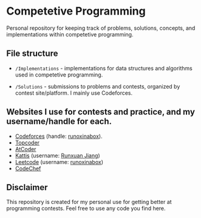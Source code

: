 # Competetive Programming
Personal repository for keeping track of problems, solutions, concepts, and implementations within competetive programming.

## File structure
* `/Implementations` - implementations for data structures and algorithms used in competetive programming.

* `/Solutions` - submissions to problems and contests, organized by contest site/platform. I mainly use Codeforces.

## Websites I use for contests and practice, and my username/handle for each.
* [Codeforces](https://codeforces.com/) (handle: [runoxinabox](https://codeforces.com/profile/runoxinabox)).
* [Topcoder](https://www.topcoder.com/community/learn)
* [AtCoder](https://atcoder.jp/)
* [Kattis](https://open.kattis.com/) (username: [Runxuan Jiang](https://open.kattis.com/users/runoxinabox))
* [Leetcode](https://leetcode.com/) (username: [runoxinabox](https://leetcode.com/runoxinabox/))
* [CodeChef](https://www.codechef.com/)

## Disclaimer
This repository is created for my personal use for getting better at programming contests. Feel free to use any code you find here.